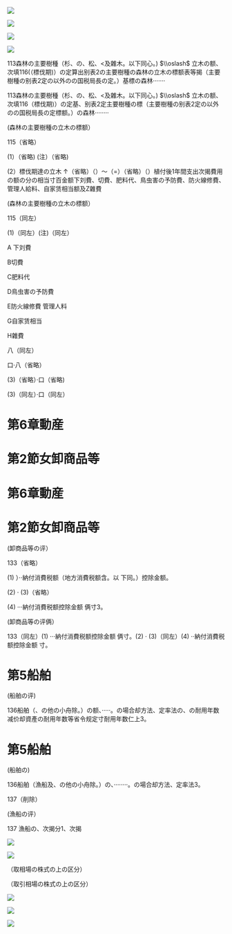 ![](https://www.nta.go.jp/tmp/5a3ae859-c808-4e48-9a7b-32d1d5489b24/images/376adbaf2e8b4eab959cecf62b008a4bac66aa5871965ff64235f4239e1f4f3e.jpg)

![](https://www.nta.go.jp/tmp/5a3ae859-c808-4e48-9a7b-32d1d5489b24/images/2165bf1ce6918de85417f04d65c447ba7ae9748a158342177324c1d5b622bb25.jpg)

![](https://www.nta.go.jp/tmp/5a3ae859-c808-4e48-9a7b-32d1d5489b24/images/8adee30eee37d45ad8a40e7e9ece5dc891708cb422d74beea06c2d5477d0f6a9.jpg)

![](https://www.nta.go.jp/tmp/5a3ae859-c808-4e48-9a7b-32d1d5489b24/images/da8a07dd806c34eeca211f60b199a16e6b0f2d6209f4067e76aaa17225ba7a17.jpg)

113森林の主要樹種（杉、の、松、<及雜木。以下同心。) $\\oslash$ 立木の额、次填116(（標伐期)）の定算出别表2の主要樹種の森林の立木の標额表等揭（主要樹種の别表2定の以外のの国税局長の定。）基標の森林·······

113森林の主要樹種（杉、の、松、<及雜木。以下同心。) $\\oslash$ 立木の额、次填116（標伐期)）の定基、别表2定主要樹種の標（主要樹種の别表2定の以外のの国税局長の定標额。）の森林········

(森林の主要樹種の立木の標额）

115（省略）

(1）（省略) (注）（省略)

(2）標伐期達の立木 ↑（省略）（）～（=）（省略）（）植付後1年間支出次揭費用の额の分の相当寸百金额下刘費、切費、肥料代、鳥虫害の予防費、防火線修費、管理人給料、自家赁相当额及Z雜費

(森林の主要樹種の立木の標额）

115（同左）

(1)（同左）(注)（同左）

A 下刘費

B切費

C肥料代

D鳥虫害の予防費

E防火線修費 管理人料

G自家赁相当

H雜費

八（同左）

口·八（省略）

(3)（省略）·口（省略)

(3)（同左）·口（同左）

# 第6章動産

# 第2節女卸商品等

# 第6章動産

# 第2節女卸商品等

(卸商品等の评）

133（省略）

(1) ）··納付消費税额（地方消費税额含。以 下同。）控除金额。

(2) · (3)（省略）

(4) ···納付消費税额控除金额 俩寸3。

(卸商品等の评俩）

133（同左）(1) ···納付消費税额控除金额 俩寸。(2) · (3)（同左）(4) ··納付消費税额控除金额 寸。

# 第5船舶

(船舶の评)

136船舶（、の他の小舟除。）の额、·····。の場合却方法、定率法の、の耐用年数减价却資產の耐用年数等省令规定寸耐用年数仁上3。

# 第5船舶

(船舶の)

136船舶（漁船及、の他の小舟除。）の、········。の場合却方法、定率法3。

137（削除）

(漁船の评）

137 漁船の、次揭分1、次揭

![](https://www.nta.go.jp/tmp/5a3ae859-c808-4e48-9a7b-32d1d5489b24/images/085cae45788af132c9e94fc2d361e348f65dd0ee19c2bcc4122ba0281b5f1307.jpg)

![](https://www.nta.go.jp/tmp/5a3ae859-c808-4e48-9a7b-32d1d5489b24/images/1686bbb01dce82785e8066c2e97dfbeb307f18dfe051006bbc54311f8c48b6a9.jpg)

（取相場の株式の上の区分）

（取引相場の株式の上の区分）

![](https://www.nta.go.jp/tmp/5a3ae859-c808-4e48-9a7b-32d1d5489b24/images/efa11a40067700f8177a8618d48ff7680ca4cf34de99eac177dac3af42ff2521.jpg)

![](https://www.nta.go.jp/tmp/5a3ae859-c808-4e48-9a7b-32d1d5489b24/images/9e8c811becd678d3230d00556d8ab1968d7244aa4c2c2cbfedcf17eb6c2b2761.jpg)

![](https://www.nta.go.jp/tmp/5a3ae859-c808-4e48-9a7b-32d1d5489b24/images/22b222e5ef91203cf5b5471709acd287ab33e98b05d0ff8bdf3d0ff121b05eb2.jpg)